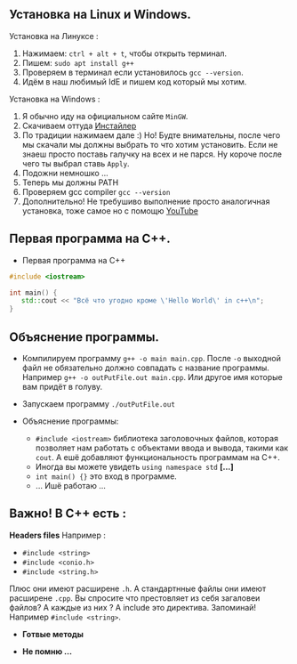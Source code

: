 ## Установка на Linux и Windows.

Установка на Линуксе :
1. Нажимаем: `ctrl + alt + t`, чтобы открыть терминал.
2. Пишем: `sudo apt install g++`
3. Проверяем в терминал если установилось `gcc --version`.
4. Идём в наш любимый IdE и пишем код который мы хотим.

Установка на Windows :
1. Я обычно иду на официальном сайте `MinGW`.
2. Скачиваем оттуда [Инстайлер](https://osdn.net/projects/mingw/releases/)
3. По традиции нажимаем дале :) Но! Будте внимательны, после чего мы скачали мы должны выбрать то что хотим установить. Если не знаеш просто поставь галучку на всех и не парся. Ну короче после чего ты выбрал ставь `Apply`.
4. Подожни немношко ...
5. Теперь мы должны PATH
6. Проверяем gcc compiler `gcc --version`
7.  Дополнительно! Не требушиво выполнение просто аналогичная установка, тоже самое но с помощю [YouTube](https://www.youtube.com/watch?v=sXW2VLrQ3Bs)

## Первая программа на C++.

* Первая программа на C++

```c++
#include <iostream>

int main() {
   std::cout << "Всё что угодно кроме \'Hello World\' in c++\n";
}
```

## Объяснение программы.

* Компилируем программу `g++ -o main main.cpp`. После `-o` выходной файл не обязательно должно совпадать с название программы. Например `g++ -o outPutFile.out main.cpp`. Или другое имя которые вам придёт в голуву.

* Запускаем программу `./outPutFile.out`

* Объяснение программы: 
	* `#include <iostream>` библиотека заголовочных файлов, которая позволяет нам работать с объектами ввода и вывода, такими как `cout`. А ешё добавляют функциональность программам на C++. 
	* Иногда вы можете увидеть `using namespace std` **[...]**
	* `int main() {}` это вход в программе.
	* ... Ишё работаю ...

## Важно! В C++ есть :

**Headers files** Например :

- `#include <string>`
- `#include <conio.h>`
- `#include <string.h>`

Плюс они имеют расширене `.h`. А стандартнные файлы они имеют расширене `.cpp`. Вы спросите что престовляет из себя загаловеи файлов? А каждые из них ? А include это директива. Запоминай!  Например `#include <string>`. 

* **Готвые методы**

* **Не помню ...**
